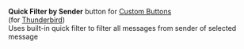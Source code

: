 **Quick Filter by Sender** button for [Custom Buttons](https://addons.mozilla.org/addon/custom-buttons/)
<br>(for <a href="http://getthunderbird.com/">Thunderbird</a>)
<br>Uses built-in quick filter to filter all messages from sender of selected message